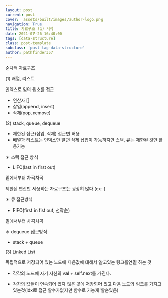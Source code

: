 ```yaml
---
layout: post
current: post
cover:  assets/built/images/author-logo.png
navigation: True
title: 자료구조 (1) 시작
date: 2021-07-26 16:40:00
tags: [data-structure]
class: post-template
subclass: 'post tag-data-structure'
author: pathfinder357
---
```


순차적 자료구조

(1) 배열, 리스트

인덱스로 임의 원소를 접근

- 연산자 []
- 삽입(append, insert)
- 삭제(pop, remove)

(2) stack, queue, dequeue

- 제한된 접근(삽입, 삭제)  접근만 허용
- 배열과 리스트는 인덱스만 알면 삭제 삽입이 가능하지만 스택, 큐는 제한된 것만 활용가능

＊ 스택 접근 방식
- LIFO(last in first out)
  
밑에서부터 차곡차곡

제한된 연산만 사용하는 자료구조는 굉장히 많다 (ex: )

＊ 큐 접근방식

- FIFO(first in fist out, 선착순)

밑에서부터 차곡차곡

＊ dequeue 접근방식

- stack + queue

(3) Linked List
   
독립적으로 저장되어 있는 노드에 다음값에 대해서 알고있는 링크를연결 하는 것
   
- 각각의 노드에 자기 자신의 val + self.next를 가진다. 
  
- 각자의 값들이 연속되어 있지 않은 곳에 저장되어 있고 다음 노드의 링크를 가지고있는것(idx로 접근 할수가없지만 함수로 가능케 할순있음)





